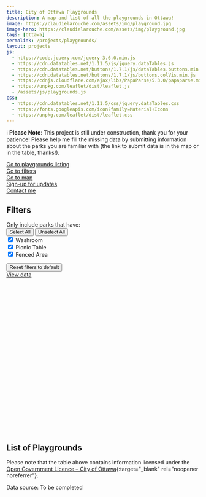 ```yaml
---
title: City of Ottawa Playgrounds
description: A map and list of all the playgrounds in Ottawa!
image: https://claudielarouche.com/assets/img/playground.jpg
image-hero: https://claudielarouche.com/assets/img/playground.jpg
tags: [Ottawa]
permalink: /projects/playgrounds/
layout: projects
js:
  - https://code.jquery.com/jquery-3.6.0.min.js
  - https://cdn.datatables.net/1.11.5/js/jquery.dataTables.js
  - https://cdn.datatables.net/buttons/1.7.1/js/dataTables.buttons.min.js
  - https://cdn.datatables.net/buttons/1.7.1/js/buttons.colVis.min.js
  - https://cdnjs.cloudflare.com/ajax/libs/PapaParse/5.3.0/papaparse.min.js
  - https://unpkg.com/leaflet/dist/leaflet.js
  - /assets/js/playgrounds.js
css: 
  - https://cdn.datatables.net/1.11.5/css/jquery.dataTables.css
  - https://fonts.googleapis.com/icon?family=Material+Icons
  - https://unpkg.com/leaflet/dist/leaflet.css
---
```


<div class="admonition note">
  <p><span class="admonition-icon">ℹ️</span>
  <strong>Please Note</strong>: This project is still under construction, thank you for your patience! Please help me fill the missing data by submitting information about the parks you are familiar with (the link to submit data is in the map or in the table, thanks!). </p>
</div>

<div class="mt-3">
<a href="#csvData" class="btn btn-primary">
    Go to playgrounds listing
</a>
</div>

<div class="mt-3">
<a href="#filters" class="btn btn-primary" >
    Go to filters 
</a>
</div>

<div class="mt-3">
<a href="#map" class="btn btn-primary" >
    Go to map
</a>
</div>

<div class="mt-3">
<a href="#newsletter" class="btn btn-warning" >
    Sign-up for updates
</a>
</div>

<div class="mt-3">
<a href="https://forms.gle/7YHFbimGH4p5imQD8" class="btn btn-primary" target="_blank">
    Contact me
</a>
</div>


   
## Filters


<form class="form">

<div class="form-group row">
<label for="selectedFeature" class="col-sm-2 col-form-label">Only include parks that have:</label>
<div class="col-sm-10">
<button type="button" id="selectAllFeaturesButton" class="btn btn-primary">Select All</button>
<button type="button" id="unselectAllFeaturesButton" class="btn btn-secondary">Unselect All</button>
<div class="checkbox">
<label><input type="checkbox" id="washroomCheckbox" class="featureCheckbox" value="Washroom" checked=""> Washroom</label>
</div>
<div class="checkbox">
<label><input type="checkbox" id="picnicCheckbox" class="featureCheckbox" value="Picnic Table" checked=""> Picnic Table</label>
</div>
<div class="checkbox">
<label><input type="checkbox" id="fenceCheckbox" class="featureCheckbox" value="Fenced area" checked=""> Fenced Area</label>
</div>
</div>
</div>

</form>

<div class="mt-3">
<button class="btn btn-secondary" onclick="clearAllFilters()">
    Reset filters to default
</button>
</div>
<div class="mt-3">
<a href="#csvData" class="btn btn-primary">
        View data
</a>
</div>

<div id="map" style="height: 400px; width: 100%;"></div>


## List of Playgrounds



<div id="csvData"></div>

Please note that the table above contains information licensed under the [Open Government Licence – City of Ottawa](https://ottawa.ca/en/city-hall/open-transparent-and-accountable-government/open-data){:target="_blank" rel="noopener noreferrer"}.

Data source: To be completed